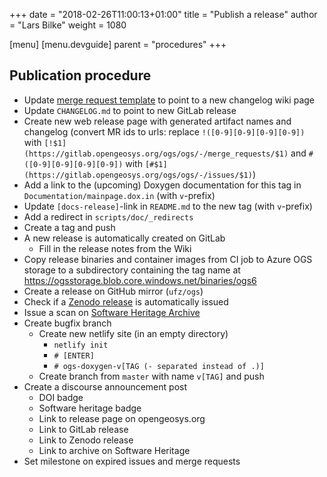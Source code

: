 +++
date = "2018-02-26T11:00:13+01:00"
title = "Publish a release"
author = "Lars Bilke"
weight = 1080

[menu]
  [menu.devguide]
    parent = "procedures"
+++

## Publication procedure

- Update [merge request template](https://gitlab.opengeosys.org/ogs/ogs/edit) to point to a new changelog wiki page
- Update `CHANGELOG.md` to point to new GitLab release
- Create new web release page with generated artifact names and changelog (convert MR ids to urls: replace `!([0-9][0-9][0-9][0-9])` with `[!$1](https://gitlab.opengeosys.org/ogs/ogs/-/merge_requests/$1)` and `#([0-9][0-9][0-9][0-9])` with `[#$1](https://gitlab.opengeosys.org/ogs/ogs/-/issues/$1)`)
- Add a link to the (upcoming) Doxygen documentation for this tag in `Documentation/mainpage.dox.in` (with `v`-prefix)
- Update `[docs-release]`-link in `README.md` to the new tag (with `v`-prefix)
- Add a redirect in `scripts/doc/_redirects`
- Create a tag and push
- A new release is automatically created on GitLab
  - Fill in the release notes from the Wiki
- Copy release binaries and container images from CI job to Azure OGS storage to a subdirectory containing the tag name at <https://ogsstorage.blob.core.windows.net/binaries/ogs6>
- Create a release on GitHub mirror (`ufz/ogs`)
- Check if a [Zenodo release](https://zenodo.org/account/settings/github/repository/ufz/ogs#) is automatically issued
- Issue a scan on [Software Heritage Archive](https://archive.softwareheritage.org/browse/origin/directory/?origin_url=https://gitlab.opengeosys.org/ogs/ogs.git)
- Create bugfix branch
  - Create new netlify site (in an empty directory)
    - `netlify init`
    - `# [ENTER]`
    - `# ogs-doxygen-v[TAG (- separated instead of .)]`
  - Create branch from `master` with name `v[TAG]` and push
- Create a discourse announcement post
  - DOI badge
  - Software heritage badge
  - Link to release page on opengeosys.org
  - Link to GitLab release
  - Link to Zenodo release
  - Link to archive on Software Heritage
- Set milestone on expired issues and merge requests

